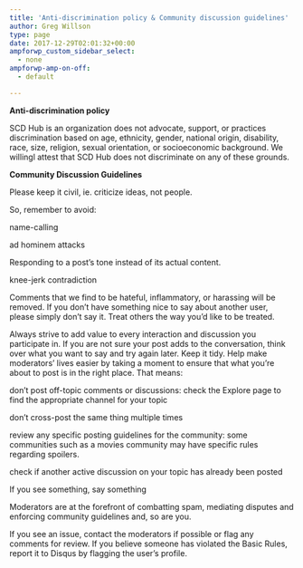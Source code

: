 ```yaml
---
title: 'Anti-discrimination policy & Community discussion guidelines'
author: Greg Willson
type: page
date: 2017-12-29T02:01:32+00:00
ampforwp_custom_sidebar_select:
  - none
ampforwp-amp-on-off:
  - default

---
```

**Anti-discrimination policy**

SCD Hub is an organization does not advocate, support, or practices discrimination based on age, ethnicity, gender, national origin, disability, race, size, religion, sexual orientation, or socioeconomic background. We willingl attest that SCD Hub does not discriminate on any of these grounds.

**Community Discussion Guidelines**

Please keep it civil, ie. criticize ideas, not people. 

So, remember to avoid:

name-calling
      
ad hominem attacks
      
Responding to a post’s tone instead of its actual content.
      
knee-jerk contradiction

Comments that we find to be hateful, inflammatory, or harassing will be removed. If you don’t have something nice to say about another user, please simply don&#8217;t say it. Treat others the way you’d like to be treated.

Always strive to add value to every interaction and discussion you participate in. If you are not sure your post adds to the conversation, think over what you want to say and try again later. Keep it tidy. Help make moderators’ lives easier by taking a moment to ensure that what you’re about to post is in the right place. That means:

don’t post off-topic comments or discussions: check the Explore page to find the appropriate channel for your topic
      
don’t cross-post the same thing multiple times
      
review any specific posting guidelines for the community: some communities such as a movies community may have specific rules regarding spoilers.
      
check if another active discussion on your topic has already been posted

If you see something, say something

Moderators are at the forefront of combatting spam, mediating disputes and enforcing community guidelines and, so are you. 

If you see an issue, contact the moderators if possible or flag any comments for review. If you believe someone has violated the Basic Rules, report it to Disqus by flagging the user&#8217;s profile.